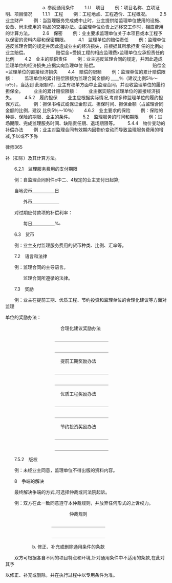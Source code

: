
 　　　　　　　　              a. 参阅通用条件 
 　　1.l.l　项目 
 　　例：项目名称、立项证明、项目情况 
 　　1.1.1　工程 
 　　例：工程地点、工程造价、工程概况。 
 　　2.5　业主财产 
 　　例：当监理服务完成或中止时，业主提供给监理单位使用的设施、设备、尚未使用的 
 物品的交接办法。由监理单位负责上述移交工作时，相应费用的计算方法。 
 　　2.6　保密 
 　　例：业主要求监理单位关于本项目或本工程予以保密的资料内容和保密期限。 
 　　4.1　监理单位的赔偿责任 
 　　例：监理单位违反监理合同的规定并因此造成业主的经济损失，应根据其所承担责 
 任的比例向业主赔偿。 
 　　　　　　赔偿金=受损工程的相应监理费x监理单位应承担责任的比例 
 　　4.2　业主的赔偿责任 
 　　例：业主违反监理合同的规定，并因此造成监理单位的经济损失,应据实向监理单位 
 赔偿。 
 　　　　　　　　　　　　赔偿金=监理单位的直接经济损失 
 　　4.4　赔偿的限额 
 　　例：监理单位的累计赔偿限额： 
 　　监理单位的累计赔偿限额为监理合同金额的 ____％（建议比例5％～io％），当达到 
 此限额时，业主有权单方面中止监理合同，并没收监理单位的履约担保全。 
 　　业主的累计赔偿限额： 
 　　业主据实赔偿监理单位的直接经济损失。 
 　　4.5.2　履约担保 
 　　业主应根据实际情况,考虑多种监理单位的履约担保方式。 
 　　例：担保书格式或保证金形式、担保时间、担保金额（占监理合同金额的比例，建议 
 比例5％～10％) 
 　　4.6.2　业主要求的保险 
 　　例：保险的种类、保险的期限、业主的条件。 
 　　5.2　监理服务的时间和期限 
 　　例；进场期限、完成监理服务时间、缺陷责任期、退场期限等。 
 　　5.4.4　物价变动的补偿办法 
 　　例；业主对监理合同有效期内因物价变动而导致监理服务费用的增减,予以或不予弥 




 
律师365






 补（扣除）及其计算方法。 

 　　6.2.1　监理服务费用的支付期限 

 　　例：自监理合同附件c中二、4规定的业主支付日起算; 

 　　当地资币＿＿＿＿＿日 

 　　　　外币＿＿＿＿＿＿ 

 　　对过期应付款项的补偿利率： 

 　　　　每日＿＿＿＿＿‰ 

 　　6.3　货币 

 　　例：业主支付监理服务费用的货币种类、比例、汇率等。 

 　　7.2　语言和法律 

 　　例：监理合同的主导语言。 

 　　　　监理合同所遵循的法律。 

 　　7.3　奖励 

 　　例：业主在提前工期、优质工程、节约投资和监理单位的合理化建议等方面对监理 

 单位的奖励办法： 

 　　　　　　　　　　　　 合理化建议奖励办法　 

 　　　　　　　　　　　＿＿＿＿＿＿＿＿＿＿＿＿ 

 　　　　　　　　　　　＿＿＿＿＿＿＿＿＿＿＿＿ 

 　　　　　　　　　　　　 提前工期奖励办法 

 　　　　　　　　　　　＿＿＿＿＿＿＿＿＿＿＿＿ 

 　　　　　　　　　　　＿＿＿＿＿＿＿＿＿＿＿＿ 

 　　　　　　　　　　　　 优质工程奖励办法 

 　　　　　　　　　　　＿＿＿＿＿＿＿＿＿＿＿＿ 

 　　　　　　　　　　　＿＿＿＿＿＿＿＿＿＿＿＿ 

 　　　　　　　　　　　　 节约投资奖励办法 

 　　　　　　　　　　　＿＿＿＿＿＿＿＿＿＿＿＿ 

 　　　　　　　　　　　＿＿＿＿＿＿＿＿＿＿＿＿ 

 　　7.5.2　版权 

 　　例：未经业主同意，监理单位不得出版的资料内容。 

 　　8　争端的解决 

 　　最终解决争端的方式,可选择仲裁或问法院起诉。 

 　　例：双方在此一致同意遵守本仲裁规则，并放弃任何形式的上诉权力。 

 　　　　　　　　　　　　　　 仲裁规则 

 　　　　　　　　　　 ＿＿＿＿＿＿＿＿＿＿＿＿ 

 　　　　　　　　　　 ＿＿＿＿＿＿＿＿＿＿＿＿ 

 　　　　　　b. 修正、补充或删除通用条件的条款 

 　　双方可根据各自不同的项目特点和环境,针对通用条件中不适用的条款,在此对其予 

 以修正、补充或删除，并在执行过程中以专用条件为准。 

  

 


 

 
 
 
 
 
  


  
 

  


  


  
 
 
 
 

